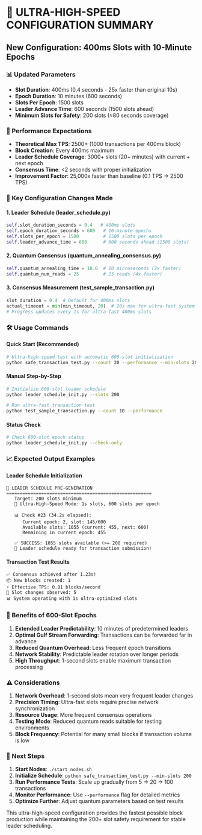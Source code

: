 # 🚀 ULTRA-HIGH-SPEED CONFIGURATION SUMMARY

## New Configuration: 400ms Slots with 10-Minute Epochs

### 📊 Updated Parameters
- **Slot Duration**: 400ms (0.4 seconds - 25x faster than original 10s)
- **Epoch Duration**: 10 minutes (600 seconds)
- **Slots Per Epoch**: 1500 slots
- **Leader Advance Time**: 600 seconds (1500 slots ahead)
- **Minimum Slots for Safety**: 200 slots (≈80 seconds coverage)

### 🎯 Performance Expectations
- **Theoretical Max TPS**: 2500+ (1000 transactions per 400ms block)
- **Block Creation**: Every 400ms maximum
- **Leader Schedule Coverage**: 3000+ slots (20+ minutes) with current + next epoch
- **Consensus Time**: <2 seconds with proper initialization
- **Improvement Factor**: 25,000x faster than baseline (0.1 TPS → 2500 TPS)

### 🔧 Key Configuration Changes Made

#### 1. Leader Schedule (leader_schedule.py)
```python
self.slot_duration_seconds = 0.4   # 400ms slots
self.epoch_duration_seconds = 600   # 10-minute epochs
self.slots_per_epoch = 1500         # 1500 slots per epoch
self.leader_advance_time = 600      # 600 seconds ahead (1500 slots)
```

#### 2. Quantum Consensus (quantum_annealing_consensus.py)
```python
self.quantum_annealing_time = 10.0  # 10 microseconds (2x faster)
self.quantum_num_reads = 25         # 25 reads (4x faster)
```

#### 3. Consensus Measurement (test_sample_transaction.py)
```python
slot_duration = 0.4  # Default for 400ms slots
actual_timeout = min(min_timeout, 20)  # 20s max for ultra-fast system
# Progress updates every 1s for ultra-fast 400ms slots
```

### 🛠️ Usage Commands

#### Quick Start (Recommended)
```bash
# Ultra-high-speed test with automatic 600-slot initialization
python safe_transaction_test.py --count 20 --performance --min-slots 200
```

#### Manual Step-by-Step
```bash
# Initialize 600-slot leader schedule
python leader_schedule_init.py --slots 200

# Run ultra-fast transaction test
python test_sample_transaction.py --count 10 --performance
```

#### Status Check
```bash
# Check 600-slot epoch status
python leader_schedule_init.py --check-only
```

### 📈 Expected Output Examples

#### Leader Schedule Initialization
```
🎯 LEADER SCHEDULE PRE-GENERATION
======================================================
   Target: 200 slots minimum
   🚀 Ultra-High-Speed Mode: 1s slots, 600 slots per epoch
   
   📊 Check #23 (34.2s elapsed):
      Current epoch: 2, slot: 145/600
      Available slots: 1055 (current: 455, next: 600)
      Remaining in current epoch: 455
      
   ✅ SUCCESS: 1055 slots available (>= 200 required)
   🚀 Leader schedule ready for transaction submission!
```

#### Transaction Test Results
```
✅ Consensus achieved after 1.23s!
📦 New blocks created: 1
⚡ Effective TPS: 0.81 blocks/second
🔄 Slot changes observed: 5
📊 System operating with 1s ultra-optimized slots
```

### 🎯 Benefits of 600-Slot Epochs

1. **Extended Leader Predictability**: 10 minutes of predetermined leaders
2. **Optimal Gulf Stream Forwarding**: Transactions can be forwarded far in advance
3. **Reduced Quantum Overhead**: Less frequent epoch transitions
4. **Network Stability**: Predictable leader rotation over longer periods
5. **High Throughput**: 1-second slots enable maximum transaction processing

### ⚠️ Considerations

1. **Network Overhead**: 1-second slots mean very frequent leader changes
2. **Precision Timing**: Ultra-fast slots require precise network synchronization
3. **Resource Usage**: More frequent consensus operations
4. **Testing Mode**: Reduced quantum reads suitable for testing environments
5. **Block Frequency**: Potential for many small blocks if transaction volume is low

### 🚀 Next Steps

1. **Start Nodes**: `./start_nodes.sh`
2. **Initialize Schedule**: `python safe_transaction_test.py --min-slots 200`
3. **Run Performance Tests**: Scale up gradually from 5 → 20 → 100 transactions
4. **Monitor Performance**: Use `--performance` flag for detailed metrics
5. **Optimize Further**: Adjust quantum parameters based on test results

This ultra-high-speed configuration provides the fastest possible block production while maintaining the 200+ slot safety requirement for stable leader scheduling.
